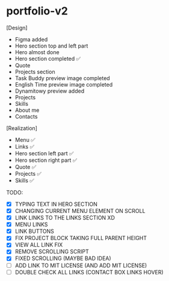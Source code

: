 # portfolio-v2

[Design]
- Figma added
- Hero section top and left part
- Hero almost done
- Hero section completed ✅
- Quote
- Projects section
- Task Buddy preview image completed
- English Time preview image completed
- Dynamitowy preview added
- Projects
- Skills
- About me
- Contacts

[Realization]
- Menu ✅
- Links ✅
- Hero section left part ✅
- Hero section right part ✅
- Quote ✅
- Projects ✅
- Skills ✅

TODO:

- [x] TYPING TEXT IN HERO SECTION
- [x] CHANGING CURRENT MENU ELEMENT ON SCROLL
- [x] LINK LINKS TO THE LINKS SECTION XD
- [x] MENU LINKS
- [x] LINK BUTTONS
- [x] FIX PROJECT BLOCK TAKING FULL PARENT HEIGHT
- [x] VIEW ALL LINK FIX
- [x] REMOVE SCROLLING SCRIPT
- [x] FIXED SCROLLING (MAYBE BAD IDEA)
- [ ] ADD LINK TO MIT LICENSE (AND ADD MIT LICENSE)
- [ ] DOUBLE CHECK ALL LINKS (CONTACT BOX LINKS HOVER)